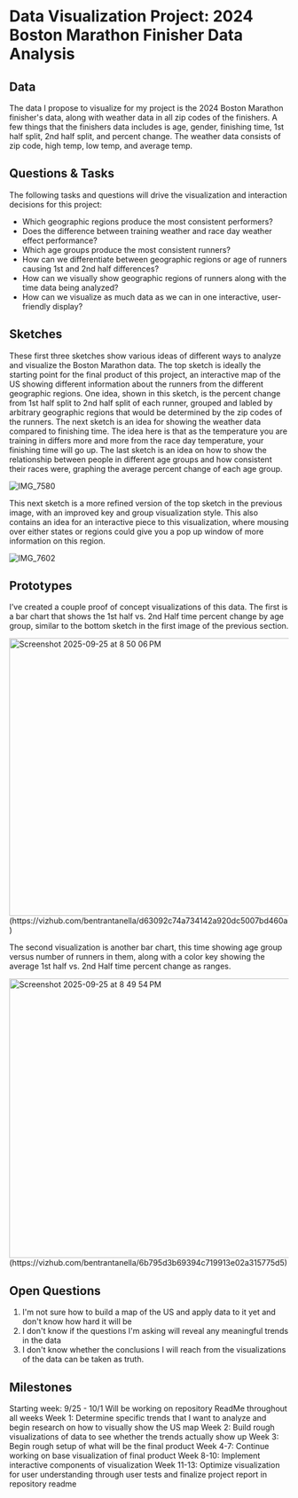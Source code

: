 # Data Visualization Project: 2024 Boston Marathon Finisher Data Analysis

## Data

The data I propose to visualize for my project is the 2024 Boston Marathon finisher's data, along with weather data in all zip codes of the finishers. A few things that the finishers data includes is age, gender, finishing time, 1st half split, 2nd half split, and percent change. The weather data consists of zip code, high temp, low temp, and average temp.


## Questions & Tasks

The following tasks and questions will drive the visualization and interaction decisions for this project:

 * Which geographic regions produce the most consistent performers?
 * Does the difference between training weather and race day weather effect performance?
 * Which age groups produce the most consistent runners?
 * How can we differentiate between geographic regions or age of runners causing 1st and 2nd half differences?
 * How can we visually show geographic regions of runners along with the time data being analyzed?
 * How can we visualize as much data as we can in one interactive, user-friendly display?

## Sketches

These first three sketches show various ideas of different ways to analyze and visualize the Boston Marathon data. The top sketch is ideally the starting point for the final product of this project, an interactive map of the US showing different information about the runners from the different geographic regions. One idea, shown in this sketch, is the percent change from 1st half split to 2nd half split of each runner, grouped and labled by arbitrary geographic regions that would be determined by the zip codes of the runners. The next sketch is an idea for showing the weather data compared to finishing time. The idea here is that as the temperature you are training in differs more and more from the race day temperature, your finishing time will go up. The last sketch is an idea on how to show the relationship between people in different age groups and how consistent their races were, graphing the average percent change of each age group.

![IMG_7580](https://github.com/user-attachments/assets/23ed10a6-5701-4f76-888c-1aab1d092df8)


This next sketch is a more refined version of the top sketch in the previous image, with an improved key and group visualization style. This also contains an idea for an interactive piece to this visualization, where mousing over either states or regions could give you a pop up window of more information on this region. 

![IMG_7602](https://github.com/user-attachments/assets/8c686cfe-e05d-488c-8497-6d8c47bf06df)



## Prototypes

I’ve created a couple proof of concept visualizations of this data. The first is a bar chart that shows the 1st half vs. 2nd Half time percent change by age group, similar to the bottom sketch in the first image of the previous section.

<img width="962" height="501" alt="Screenshot 2025-09-25 at 8 50 06 PM" src="https://github.com/user-attachments/assets/38246bb7-a99d-4d04-b0d8-ec10f4a412db" />
(https://vizhub.com/bentrantanella/d63092c74a734142a920dc5007bd460a)

The second visualization is another bar chart, this time showing age group versus number of runners in them, along with a color key showing the average 1st half vs. 2nd Half time percent change as ranges.

<img width="959" height="504" alt="Screenshot 2025-09-25 at 8 49 54 PM" src="https://github.com/user-attachments/assets/1327a215-cad2-41fb-9a2c-3de7a47cef81" />
(https://vizhub.com/bentrantanella/6b795d3b69394c719913e02a315775d5)


## Open Questions

1. I'm not sure how to build a map of the US and apply data to it yet and don't know how hard it will be
2. I don't know if the questions I'm asking will reveal any meaningful trends in the data
3. I don't know whether the conclusions I will reach from the visualizations of the data can be taken as truth.

## Milestones
Starting week: 9/25 - 10/1
Will be working on repository ReadMe throughout all weeks
Week 1: Determine specific trends that I want to analyze and begin research on how to visually show the US map
Week 2: Build rough visualizations of data to see whether the trends actually show up
Week 3: Begin rough setup of what will be the final product
Week 4-7: Continue working on base visualization of final product
Week 8-10: Implement interactive components of visualization
Week 11-13: Optimize visualization for user understanding through user tests and finalize project report in repository readme

